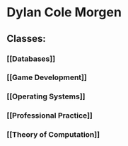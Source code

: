 # Dylan Cole Morgen
## Classes:

### [[Databases]]
### [[Game Development]]
### [[Operating Systems]]
### [[Professional Practice]]
### [[Theory of Computation]]


